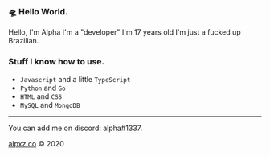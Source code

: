 ### 🛸 Hello World.

Hello, I'm Alpha I'm a "developer" I'm 17 years old I'm just a fucked up Brazilian.

### Stuff I know how to use.

- `Javascript` and a little `TypeScript`
- `Python` and `Go`
- `HTML` and `CSS`
- `MySQL` and `MongoDB`

---

You can add me on discord: alpha#1337.

[alpxz.co](https://alpxz.co/) &copy; 2020

